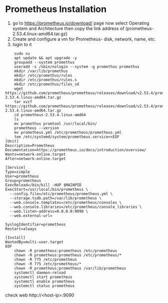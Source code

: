 # Prometheus Installation  
1. go to https://prometheus.io/download/ page now select Operating system and Architecture then copy the link address of (prometheus-2.53.4.linux-amd64.tar.gz) 
2. Create and configure a vm for Prometheus- disk, network, name, etc.
3. login to it
```
    sudo su
    apt update && apt upgrade -y
    groupadd --system promethus
    useradd -s /sbin/nologin --system -g promethus promethus
    mkdir /var/lib/promethus
    mkdir /etc/promethus/rules
    mkdir /etc/promethus/rules.s
    mkdir /etc/promethus/files_sd
    wget https://github.com/prometheus/prometheus/releases/download/v2.53.4/prometheus-2.53.4.linux-amd64.tar.gz
    tar xvzf https://github.com/prometheus/prometheus/releases/download/v2.53.4/prometheus-2.53.4.linux-amd64.tar.gz
    cd prometheus-2.53.4.linux-amd64
    ls
    mv promethus promtool /usr/local/bin/
    prometheus --version
    mv prometheus.yml /etc/prometheus/prometheus.yml
    tee /etc/systemd/system/prometheus.service<<EOF
[Unit]
Description=Prometheus
Documentation=https://prometheus.io/docs/introduction/overview/
Wants=network-online.target
After=network-online.target

[Service]
Type=simple
User=prometheus
Group=prometheus
ExecReload=/bin/kill -HUP $MAINPID
ExecStart=/usr/local/bin/prometheus \
  --config.file=/etc/prometheus/prometheus.yml \
  --storage.tsdb.path=/var/lib/prometheus \
  --web.console.templates=/etc/prometheus/consoles \
  --web.console.libraries=/etc/prometheus/console_libraries \
  --web.listen-address=0.0.0.0:9090 \
  --web.external-url=

SyslogIdentifier=prometheus
Restart=always

[Install]
WantedBy=multi-user.target
EOF
    chown -R prometheus:prometheus /etc/prometheus
    chown -R prometheus:prometheus /etc/prometheus/*
    chown -R 775 /etc/prometheus
    chown -R 775 /etc/prometheus/*
    chown -R prometheus:prometheus /var/lib/prometheus
    systemctl daemon-reload
    systemctl start prometheus
    systemctl enable prometheus
    systemctl status prometheus
```   
check web http://<host-ip\>:9090

